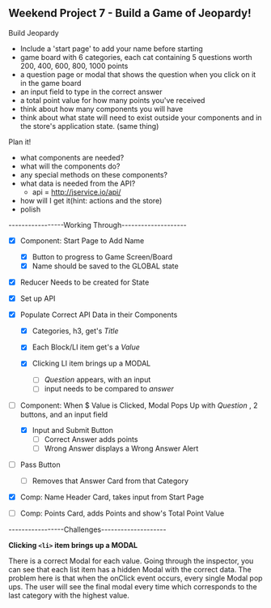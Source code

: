 ## Weekend Project 7 - Build a Game of Jeopardy!

Build Jeopardy
- Include a 'start page' to add your name before starting
- game board with 6 categories, each cat containing 5 questions worth 200, 400, 600, 800, 1000 points
- a question page or modal that shows the question when you click on it in the game board
- an input field to type in the correct answer
- a total point value for how many points you've received
- think about how many components you will have
- think about what state will need to exist outside your components and in the store's application state. (same thing)

Plan it!
- what components are needed?
- what will the components do?
- any special methods on these components?
- what data is needed from the API?
  - api = http://jservice.io/api/
- how will I get it(hint: actions and the store)
- polish


-----------------Working Through--------------------

- [X] Component: Start Page to Add Name
  - [X] Button to progress to Game Screen/Board
  - [X] Name should be saved to the GLOBAL state

- [X] Reducer Needs to be created for State
- [X] Set up API
- [X] Populate Correct API Data in their Components
  - [X] Categories, h3, get's _Title_
  - [X] Each Block/LI item get's a _Value_

  - [X] Clicking LI item brings up a MODAL
    - [ ] _Question_ appears, with an input
    - [ ] input needs to be compared to _answer_
- [ ] Component: When $ Value is Clicked, Modal Pops Up with _Question_ , 2 buttons, and an input field

  - [X] Input and Submit Button
    - [ ] Correct Answer adds points
    - [ ] Wrong Answer displays a Wrong Answer Alert
- [ ] Pass Button
  - [ ] Removes that Answer Card from that Category

- [X] Comp: Name Header Card, takes input from Start Page
- [ ] Comp: Points Card, adds Points and show's Total Point Value

-----------------Challenges--------------------

**Clicking `<li>` item brings up a MODAL**

There is a correct Modal for each value. Going through the inspector, you can see that each list item has a hidden Modal with the correct data. The problem here is that when the onClick event occurs, every single Modal pop ups. The user will see the final modal every time which corresponds to the last category with the highest value.

